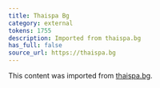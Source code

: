 ```yaml
---
title: Thaispa Bg
category: external
tokens: 1755
description: Imported from thaispa.bg
has_full: false
source_url: https://thaispa.bg
---
```


This content was imported from [thaispa.bg](https://thaispa.bg).
